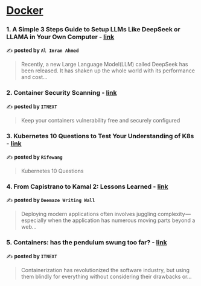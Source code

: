 
<h1><a href=https://medium.com/tag/docker/recommended target="_blank" rel="noopener noreferrer">Docker</a></h1>
<h3>1. A Simple 3 Steps Guide to Setup LLMs Like DeepSeek or LLAMA in Your Own Computer - <a href="https://medium.com/@al_imran_ahmed/a-simple-3-steps-guide-to-setup-llms-like-deepseek-or-llama-in-your-own-computer-84c4b8bf5dfe" target="_blank" rel="noopener noreferrer">link</a></h3>

✍️ **posted by `Al Imran Ahmed`**

<blockquote>Recently, a new Large Language Model(LLM) called DeepSeek has been released. It has shaken up the whole world with its performance and cost…</blockquote>

<h3>2. Container Security Scanning - <a href="https://medium.com/itnext/container-security-scanning-f16b438db58d" target="_blank" rel="noopener noreferrer">link</a></h3>

✍️ **posted by `ITNEXT`**

<blockquote>Keep your containers vulnerability free and securely configured</blockquote>

<h3>3. Kubernetes 10 Questions to Test Your Understanding of K8s - <a href="https://medium.com/@rifewang/kubernetes-10-questions-to-test-your-understanding-of-k8s-c2860c9f3cbf" target="_blank" rel="noopener noreferrer">link</a></h3>

✍️ **posted by `Rifewang`**

<blockquote>Kubernetes 10 Questions</blockquote>

<h3>4. From Capistrano to Kamal 2: Lessons Learned - <a href="https://medium.com/deemaze-software/from-capistrano-to-kamal-2-lessons-learned-6db7a8737279" target="_blank" rel="noopener noreferrer">link</a></h3>

✍️ **posted by `Deemaze Writing Wall`**

<blockquote>Deploying modern applications often involves juggling complexity — especially when the application has numerous moving parts beyond a web…</blockquote>

<h3>5. Containers: has the pendulum swung too far? - <a href="https://medium.com/itnext/containers-has-the-pendulum-swung-too-far-208ad02a6b42" target="_blank" rel="noopener noreferrer">link</a></h3>

✍️ **posted by `ITNEXT`**

<blockquote>Containerization has revolutionized the software industry, but using them blindly for everything without considering their drawbacks or…</blockquote>

